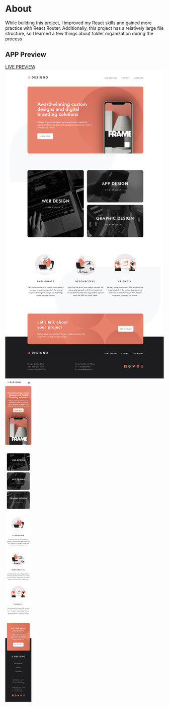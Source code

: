 # About

While building this project, I improved my React skills and gained more practice with React Router. Additionally, this project has a relatively large file structure, so I learned a few things about folder organization during the process

##  APP Preview
[LIVE PREVIEW](https://designo-one-ivory.vercel.app/)
![](./src/screenshots/pc.png)
![](./src/screenshots/mob.png)